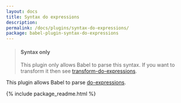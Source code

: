 ```yaml
---
layout: docs
title: Syntax do expressions
description:
permalink: /docs/plugins/syntax-do-expressions/
package: babel-plugin-syntax-do-expressions
---
```


<blockquote class="babel-callout babel-callout-info">
  <h4>Syntax only</h4>
  <p>
    This plugin only allows Babel to parse this syntax. If you want to transform it then
    see <a href="/docs/plugins/transform-do-expressions">transform-do-expressions</a>.
  </p>
</blockquote>

This plugin allows Babel to parse [do-expressions](http://wiki.ecmascript.org/doku.php?id=strawman:do_expressions).

{% include package_readme.html %}
